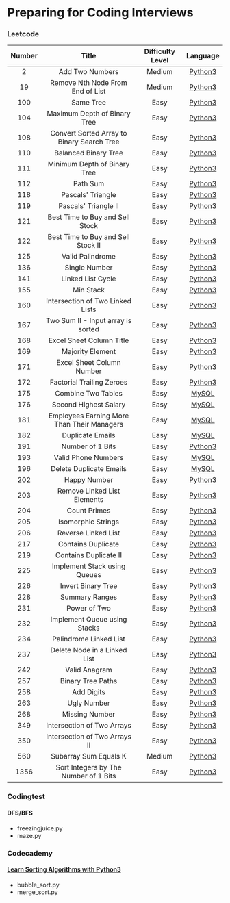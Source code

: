 # Preparing for Coding Interviews
<!-- You can click the language (e.g. Python3) to see solution written in that language -->
### Leetcode
| Number | Title                                      | Difficulty Level | Language |
| :-----:| :------------------------------------:     | :--------------: | :------: |
| 2     | Add Two Numbers                             | Medium           | [Python3](https://github.com/jenehojinchoi/programming_problems/blob/main/leetcode/2.py)  |
| 19    | Remove Nth Node From End of List            | Medium           | [Python3](https://github.com/jenehojinchoi/programming_problems/blob/main/leetcode/19.py)  |  
| 100   | Same Tree                                   | Easy             | [Python3](https://github.com/jenehojinchoi/programming_problems/blob/main/leetcode/100.py)  |  
| 104   | Maximum Depth of Binary Tree                | Easy             | [Python3](https://github.com/jenehojinchoi/programming_problems/blob/main/leetcode/104.py) |  
| 108   | Convert Sorted Array to Binary Search Tree  | Easy             | [Python3](https://github.com/jenehojinchoi/programming_problems/blob/main/leetcode/108.py)  |
| 110   | Balanced Binary Tree                        | Easy             | [Python3](https://github.com/jenehojinchoi/programming_problems/blob/main/leetcode/110.py)  |  
| 111   | Minimum Depth of Binary Tree                | Easy             | [Python3](https://github.com/jenehojinchoi/programming_problems/blob/main/leetcode/111.py)  |  
| 112   | Path Sum                                    | Easy             | [Python3](https://github.com/jenehojinchoi/programming_problems/blob/main/leetcode/112.py)  |  
| 118   | Pascals' Triangle                           | Easy             | [Python3](https://github.com/jenehojinchoi/programming_problems/blob/main/leetcode/118.py)  |  
| 119   | Pascals' Triangle II                        | Easy             | [Python3](https://github.com/jenehojinchoi/programming_problems/blob/main/leetcode/119.py)  |  
| 121   | Best Time to Buy and Sell Stock             | Easy             | [Python3](https://github.com/jenehojinchoi/programming_problems/blob/main/leetcode/121.py)  |  
| 122   | Best Time to Buy and Sell Stock II          | Easy             | [Python3](https://github.com/jenehojinchoi/programming_problems/blob/main/leetcode/122.py)  |  
| 125   | Valid Palindrome                            | Easy             | [Python3](https://github.com/jenehojinchoi/programming_problems/blob/main/leetcode/125.py) |  
| 136   | Single Number                               | Easy             | [Python3](https://github.com/jenehojinchoi/programming_problems/blob/main/leetcode/136.py)  |  
| 141   | Linked List Cycle                           | Easy             | [Python3](https://github.com/jenehojinchoi/programming_problems/blob/main/leetcode/141.py)  |  
| 155   | Min Stack                                   | Easy             | [Python3](https://github.com/jenehojinchoi/programming_problems/blob/main/leetcode/155.py)  |  
| 160   | Intersection of Two Linked Lists            | Easy             | [Python3](https://github.com/jenehojinchoi/programming_problems/blob/main/leetcode/160.py) |  
| 167   | Two Sum II - Input array is sorted          | Easy             | [Python3](https://github.com/jenehojinchoi/programming_problems/blob/main/leetcode/167.py)|
| 168   | Excel Sheet Column Title                    | Easy             | [Python3](https://github.com/jenehojinchoi/programming_problems/blob/main/leetcode/168.py) |  
| 169   | Majority Element                            | Easy             | [Python3](https://github.com/jenehojinchoi/programming_problems/blob/main/leetcode/169.py)  |  
| 171   | Excel Sheet Column Number                   | Easy             | [Python3](https://github.com/jenehojinchoi/programming_problems/blob/main/leetcode/171.py)  | 
| 172   | Factorial Trailing Zeroes                   | Easy             | [Python3](https://github.com/jenehojinchoi/programming_problems/blob/main/leetcode/172.py)  | 
| 175   | Combine Two Tables                          | Easy             | [MySQL](https://github.com/jenehojinchoi/programming_problems/blob/main/leetcode/175.sql)  | 
| 176   | Second Highest Salary                       | Easy             | [MySQL](https://github.com/jenehojinchoi/programming_problems/blob/main/leetcode/176.sql)  | 
| 181   |  Employees Earning More Than Their Managers | Easy             | [MySQL](https://github.com/jenehojinchoi/programming_problems/blob/main/leetcode/181.sql)  | 
| 182   |  Duplicate Emails                           | Easy             | [MySQL](https://github.com/jenehojinchoi/programming_problems/blob/main/leetcode/182.sql)  | 
| 191   |  Number of 1 Bits                           | Easy             | [Python3](https://github.com/jenehojinchoi/programming_problems/blob/main/leetcode/191.py)  | 
| 193   | Valid Phone Numbers                         | Easy             | [MySQL](https://github.com/jenehojinchoi/programming_problems/blob/main/leetcode/193.sql)  | 
| 196   | Delete Duplicate Emails                     | Easy             | [MySQL](https://github.com/jenehojinchoi/programming_problems/blob/main/leetcode/196.sql)  | 
| 202  |  Happy Number                                | Easy             | [Python3](https://github.com/jenehojinchoi/programming_problems/blob/main/leetcode/202.py)  | 
| 203  |  Remove Linked List Elements                 | Easy             | [Python3](https://github.com/jenehojinchoi/programming_problems/blob/main/leetcode/203.py)  | 
| 204  |  Count Primes                                | Easy             | [Python3](https://github.com/jenehojinchoi/programming_problems/blob/main/leetcode/204.py)  | 
| 205  |  Isomorphic Strings                          | Easy             | [Python3](https://github.com/jenehojinchoi/programming_problems/blob/main/leetcode/205.py)  | 
| 206  |  Reverse Linked List                         | Easy             | [Python3](https://github.com/jenehojinchoi/programming_problems/blob/main/leetcode/206.py)  | 
| 217  |  Contains Duplicate                          | Easy             | [Python3](https://github.com/jenehojinchoi/programming_problems/blob/main/leetcode/217.py)  | 
| 219  |  Contains Duplicate II                       | Easy             | [Python3](https://github.com/jenehojinchoi/programming_problems/blob/main/leetcode/219.py)  | 
| 225  | Implement Stack using Queues                 | Easy             | [Python3](https://github.com/jenehojinchoi/programming_problems/blob/main/leetcode/225.py)  | 
| 226  | Invert Binary Tree                           | Easy             | [Python3](https://github.com/jenehojinchoi/programming_problems/blob/main/leetcode/226.py)  | 
| 228 | Summary Ranges                                | Easy             | [Python3](https://github.com/jenehojinchoi/programming_problems/blob/main/leetcode/228.py) |
| 231 | Power of Two                                  | Easy             | [Python3](https://github.com/jenehojinchoi/programming_problems/blob/main/leetcode/231.py) |
| 232 | Implement Queue using Stacks                  | Easy             | [Python3](https://github.com/jenehojinchoi/programming_problems/blob/main/leetcode/232.py) |
| 234 | Palindrome Linked List                        | Easy             | [Python3](https://github.com/jenehojinchoi/programming_problems/blob/main/leetcode/234.py) |
| 237 | Delete Node in a Linked List                  | Easy             | [Python3](https://github.com/jenehojinchoi/programming_problems/blob/main/leetcode/237.py) |
| 242 | Valid Anagram                                 | Easy             | [Python3](https://github.com/jenehojinchoi/programming_problems/blob/main/leetcode/242.py) |
| 257 | Binary Tree Paths                             | Easy             | [Python3](https://github.com/jenehojinchoi/programming_problems/blob/main/leetcode/257.py) |
| 258 | Add Digits                                    | Easy             | [Python3](https://github.com/jenehojinchoi/programming_problems/blob/main/leetcode/258.py) |
| 263 | Ugly Number                                   | Easy             | [Python3](https://github.com/jenehojinchoi/programming_problems/blob/main/leetcode/263.py) |
| 268 | Missing Number                                | Easy             | [Python3](https://github.com/jenehojinchoi/programming_problems/blob/main/leetcode/268.py) |
| 349 | Intersection of Two Arrays                    | Easy             | [Python3](https://github.com/jenehojinchoi/programming_problems/blob/main/leetcode/349.py) |
| 350 | Intersection of Two Arrays II                 | Easy             | [Python3](https://github.com/jenehojinchoi/programming_problems/blob/main/leetcode/350.py) |
| 560 | Subarray Sum Equals K                         | Medium            | [Python3](https://github.com/jenehojinchoi/programming_problems/blob/main/leetcode/560.py) |
| 1356 | Sort Integers by The Number of 1 Bits        | Easy             | [Python3](https://github.com/jenehojinchoi/programming_problems/blob/main/leetcode/1356.py) |

### Codingtest
#### DFS/BFS
- freezingjuice.py
- maze.py

### Codecademy
#### [Learn Sorting Algorithms with Python3](https://www.codecademy.com/learn/sorting-algorithms)
- bubble_sort.py
- merge_sort.py

